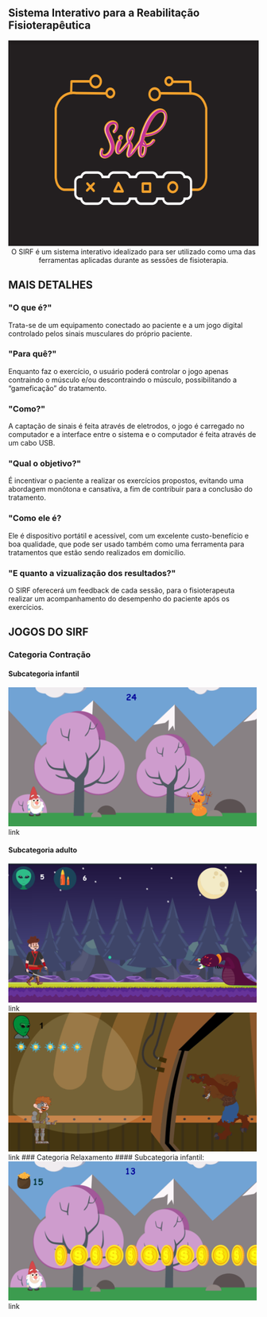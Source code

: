 ##   Sistema Interativo para a Reabilitação Fisioterapêutica

<center>
<img src="LOGO.PNG" width="558" height="414"> 
</center>
<center>
O SIRF é um sistema interativo idealizado para ser utilizado como uma das ferramentas aplicadas durante as sessões de fisioterapia. 
</center>

## MAIS DETALHES 

### "O que é?"
Trata-se de um equipamento conectado ao paciente e a um jogo digital controlado pelos sinais musculares do próprio paciente.

### "Para quê?"
Enquanto faz o exercício, o usuário poderá controlar o jogo apenas contraindo o músculo e/ou descontraindo o músculo, possibilitando a “gameficação” do tratamento.

### "Como?"
A captação de sinais é feita através de eletrodos, o jogo é carregado no computador e a interface entre o sistema e o computador é feita através de um cabo USB.

### "Qual o objetivo?"
É incentivar o paciente a realizar os exercícios propostos, evitando uma abordagem monótona e cansativa, a fim de contribuir para a conclusão do tratamento.

### "Como ele é?
Ele é dispositivo portátil e acessível, com um excelente custo-benefício e boa qualidade, que pode ser usado também como uma ferramenta para tratamentos que estão sendo realizados em domicílio.

### "E quanto a vizualização dos resultados?"
O SIRF oferecerá um feedback de cada sessão, para o fisioterapeuta realizar um acompanhamento do desempenho do paciente após os exercícios.

## JOGOS DO SIRF

### Categoria Contração
#### Subcategoria infantil
<img src="icon1.png" width="500" height="280"> 
<br>
link

#### Subcategoria adulto
<img src="icon3.png" width="500" height="280"> 
<br>
link

<img src="icon4.png" width="500" height="280"> 
<br>
link
### Categoria Relaxamento
#### Subcategoria infantil:
<img src="icon2.png" width="500" height="280"> 
<br>
link
